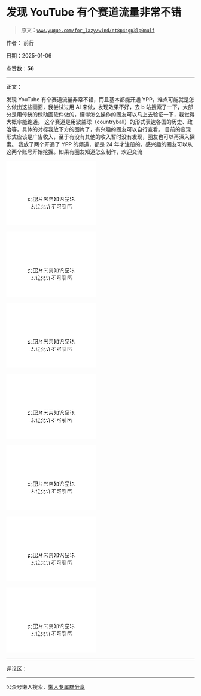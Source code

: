 # 发现 YouTube 有个赛道流量非常不错

> 原文：[`www.yuque.com/for_lazy/wind/et8p4sgp3lp0nulf`](https://www.yuque.com/for_lazy/wind/et8p4sgp3lp0nulf)

作者： 前行

日期：2025-01-06

点赞数：**56**

* * *

正文：

发现 YouTube 有个赛道流量非常不错，而且基本都能开通 YPP，难点可能就是怎么做出这些画面，我尝试过用 AI 来做，发现效果不好，去 b 站搜索了一下，大部分是用传统的做动画软件做的，懂得怎么操作的圈友可以马上去验证一下，我觉得大概率能跑通。
这个赛道是用波兰球（countryball）的形式表达各国的历史、政治等，具体的对标我放下方的图片了，有兴趣的圈友可以自行查看。
目前的变现形式应该是广告收入，至于有没有其他的收入暂时没有发现，圈友也可以再深入探索。
我放了两个开通了 YPP 的频道，都是 24 年才注册的。感兴趣的圈友可以从这两个账号开始挖掘。如果有圈友知道怎么制作，欢迎交流

![](img/e3427508cb3b07f460e19035cf08d877.png "None")

![](img/885c7e0edf1b165601c95e05c7d27ea1.png "None")

![](img/43306afa712078aef7fc282f84e87de9.png "None")

![](img/2fc7f029c20e8cbcf4d3b01a3885119f.png "None")

![](img/cd21c5b3863459eec64e26853aeb6a0f.png "None")

![](img/32cc68be40f1c16a02a55f8dde4f77ee.png "None")

![](img/5adc4b912772475d5e8ff199bc4e7eea.png "None")

* * *

评论区：

* * *

公众号懒人搜索，[懒人专属群分享](https://lazybook.fun/#/blog/group)